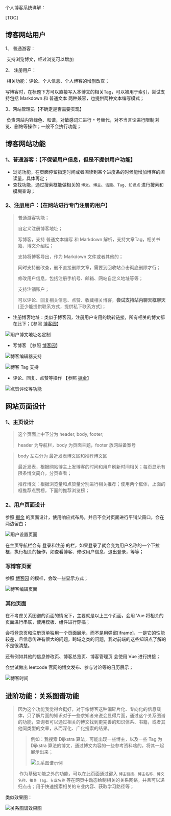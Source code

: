 个人博客系统详解：

[TOC]

## 博客网站用户

1、 普通游客：

​	支持浏览博文，经过浏览可以增加

2、 注册用户：

​	相关功能：评论、个人信息、个人博客的增删改查；

​	写博客时，在标题下方可以直接写入本博文的相关Tag，可以被用于索引，尝试支持包括 Markdown 和 普通文本 两种兼容，也提供两种文本编写模式；

3、网站管理员【不确定是否需要实现】

​	负责网站内容绿色、和谐，对敏感词汇进行 `*` 号替代，对不当言论进行限制浏览、删帖等操作；一般不会执行功能；



## 博客网站功能

### 1、普通游客：【不保留用户信息，但是不提供用户功能】

- 浏览功能，在页面停留指定时间或者阅读到某个进度条的时候能增加博客的阅读量，具体再定；
- 查找功能，通过搜索框能做相关的 `博文`、`博主`、`话题`、`Tag`、`知识点` 进行搜索和模糊查询；



### 2、注册用户：【在网站进行专门注册的用户】

> 普通游客功能；
>
> 自定义注册博客地址；
>
> 写博客，支持 普通文本编写 和 Markdown 解析，支持文章Tag，相关书籍、博文介绍栏；
>
> 支持将博客导出，作为 Markdown 文件或者其他的；
>
> 同时支持删改查，删不直接删除文章，需要到回收站点击彻底删除才行；
>
> 修改用户信息，包括注册手机号、邮箱、网站自定义地址等等；
>
> 支持注销账户；
>
> 可以评论、回复相关信息、点赞、收藏相关博客，**尝试支持站内聊天框聊天** [至少能提供联系方式，提供私下联系方式]；



- 注册博客地址：类似于博客园，注册用户专用的跳转链接，所有相关的博文都在此下；【参照 [博客园](cnblogs.com)】



![用户博文地址名定制](./images/Case_RelationMap.png)



- 写博客 【参照 [博客园](cnblogs.com)】

![博客编辑器支持](./images/写博客_1.png)

![博客 Tag 支持](./images/写博客_2.png)

- 评论、回复、点赞等操作 【参照 [掘金](juejin.cn)】

![点赞评论等功能](./images/评论等功能.png)



## 网站页面设计

### 1、主页设计

> 这个页面上中下分为 header, body, footer;
>
> header 为导航栏，body 为页面主题，footer 放网站备案号

> body 左右分为 最近发表博文区和推荐博文区
>
> 最近发表，根据网站博主上发博客的时间和用户刷新时间相关；每页显示有限条博文简介，分页查看；
>
> 推荐博文：根据浏览量和点赞量分别进行相关推荐；使用两个框体，上面的框推荐点赞榜，下面的推荐浏览榜；



### 2、用户页面设计

参照 [掘金](https://juejin.cn/user/settings/profile) 的页面设计，使用响应式布局，并且不会对页面进行平铺父窗口，会在两边留白；

![用户设置页面](./images/UserPage.png)

在主页导航栏会有 登录和注册 的栏，如果登录了就会变为用户名称的一个下拉框，执行相关的操作，如查看博客、修改用户信息、退出登录，等等；



### 写博客页面

参照 [博客园](https://i.cnblogs.com/posts/edit) 的模样，会改一些显示方式；

![博客编辑页面](./images/blog_edit.png)



### 其他页面

在不考虑关系图谱的页面的情况下，主要就是以上三个页面，会用 Vue 将相关的 页面进行串联，使用模板、组件进行穿插；

会将登录页和注册页单独用一个页面展示，而不是用弹窗[iframe]，一是它的性能较差，且信息传递有很大的问题，跨域之类的问题，我对前端的这些知识点了解的不是很清楚。

还有例如其他的信息修改页、博客总览页、博客管理页 会使用 Vue 进行拼接；

会尝试做出 leetcode 官网的博文发布、参与讨论等的日历展示；

![博客时间](./images/leetcode_show.png)





## 进阶功能：关系图谱功能

> ​	因为这个功能我觉得会挺好，对于像博客这种偏碎片化、专向化的信息载体，只了解片面的知识对于一些求知者来说会显得片面，通过这个关系图谱的功能，查询者可以通过相关的博文找到更完善的知识体系、书籍，或者其他同类型的文章，从而深化、广化搜索的结果。
>
> > 例如：我搜索 Dijkstra 算法，可能出现一些博主，以及一些 Tag 为 Dijkstra 算法的博文，通过博文内容的一些参考资料啥的，将其一起展示出来；
> >
> > ![关系图谱示例](./images/Case_RelationMap.png)
>
> ​	作为基础功能之外的功能，可以在此页面通过键入 `博主链接、博主名称、博文名称、相关 Tag、专业名称` 等在网页中动态绘制相关的关系网络，并且可以递归点击；用于快速搜索相关的专业内容、获取学习路径等；



类似效果图：

![关系图谱效果图](./images/关系图谱_效果图.png)

